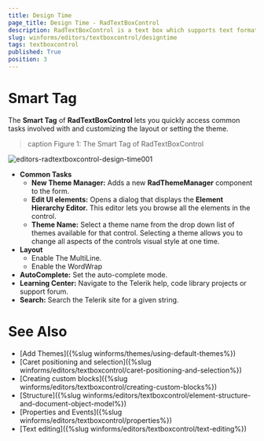 ```yaml
---
title: Design Time
page_title: Design Time - RadTextBoxControl
description: RadTextBoxControl is a text box which supports text formating and auto-complete. 
slug: winforms/editors/textboxcontrol/designtime
tags: textboxcontrol
published: True
position: 3
---
```


# Smart Tag

The __Smart Tag__ of __RadTextBoxControl__ lets you quickly access common tasks involved with and customizing the layout or setting the theme.

>caption Figure 1: The Smart Tag of RadTextBoxControl

![editors-radtextboxcontrol-design-time001](images/editors-radtextbox-designcontrol-time001.png)        

* __Common Tasks__
    - __New Theme Manager:__ Adds a new __RadThemeManager__ component to the form.
    - __Edit UI elements:__ Opens a dialog that displays the __Element Hierarchy Editor.__ This editor lets you browse all the elements in the control.
    - __Theme Name:__ Select a theme name from the drop down list of themes available for that control. Selecting a theme allows you to change all aspects of the controls visual style at one time.
* __Layout__
    - Enable The MultiLine.
    - Enable the WordWrap
* __AutoComplete:__ Set the auto-complete mode. 
* __Learning Center:__ Navigate to the Telerik help, code library projects or support forum.
* __Search:__ Search the Telerik site for a given string.

# See Also

* [Add Themes]({%slug winforms/themes/using-default-themes%})
* [Caret positioning and selection]({%slug winforms/editors/textboxcontrol/caret-positioning-and-selection%})
* [Creating custom blocks]({%slug winforms/editors/textboxcontrol/creating-custom-blocks%})
* [Structure]({%slug winforms/editors/textboxcontrol/element-structure-and-document-object-model%})
* [Properties and Events]({%slug winforms/editors/textboxcontrol/properties%})
* [Text editing]({%slug winforms/editors/textboxcontrol/text-editing%})
